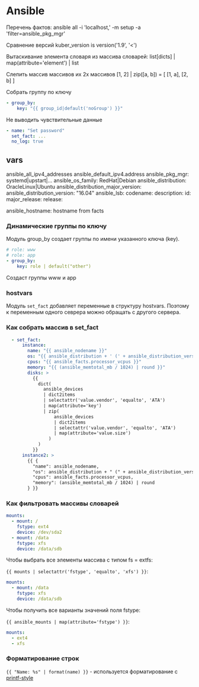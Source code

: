 # Ansible

Перечень фактов:
ansible all -i 'localhost,' -m setup -a 'filter=ansible_pkg_mgr'

Сравнение версий
kuber_version is version('1.9', '<')

Вытаскивание элемента словаря из массива словарей:
list[dicts] | map(attribute='element') | list

Слепить массив массивов их 2х массивов
[1, 2] | zip([a, b]) = [ [1, a], [2, b] ]

Собрать группу по ключу

```yaml
- group_by:
    key: "{{ group_id|default('noGroup') }}"
```

Не выводить чувствительные данные

```yaml
- name: "Set password"
  set_fact: ...
  no_log: true
```

## vars

ansible_all_ipv4_addresses
ansible_default_ipv4.address
ansible_pkg_mgr: systemd|upstart|...
ansible_os_family: RedHat|Debian
ansible_distribution: OracleLinux|Ubuntu
ansible_distribution_major_version:
ansible_distribution_version: "16.04"
ansible_lsb:
  codename:
  description:
  id:
  major_release:
  release:

ansible_hostname: hostname from facts

### Динамические группы по ключу

Модуль group_by создает группы по имени указанного ключа (key).

```yaml
# role: www
# role: app
- group_by:
    key: role | default("other")
```

Создаст группы www и app

### hostvars

Модуль `set_fact` добавляет переменные в структуру hostvars.
Поэтому к переменным одного севрера можно обращать с другого сервера.

### Как собрать массив в set_fact

```yaml
  - set_fact:
      instance:
        name: "{{ ansible_nodename }}"
        os: "{{ ansible_distribution + ' (' + ansible_distribution_version + ')' }}"
        cpus: "{{ ansible_facts.processor_vcpus }}"
        memory: "{{ (ansible_memtotal_mb / 1024) | round }}"
        disks: >
          {{
            dict(
              ansible_devices
              | dict2items
              | selectattr('value.vendor', 'equalto', 'ATA')
              | map(attribute='key')
              | zip(
                  ansible_devices
                  | dict2items
                  | selectattr('value.vendor', 'equalto', 'ATA')
                  | map(attribute='value.size')
                )
            )
          }}
      instance2: >
        {{ {
          "name": ansible_nodename,
          "os": ansible_distribution + " (" + ansible_distribution_version + ")",
          "cpus": ansible_facts.processor_vcpus,
          "memory": (ansible_memtotal_mb / 1024) | round
        } }}
```

### Как фильтровать массивы словарей

```yaml
mounts:
  - mount: /
    fstype: ext4
    device: /dev/sda2
  - mount: /data
    fstype: xfs
    device: /data/sdb
```

Чтобы выбрать все элементы массива с типом fs = extfs:

`{{ mounts | selectattr('fstype', 'equalto', 'xfs') }}`:

```yaml
mounts:
  - mount: /data
    fstype: xfs
    device: /data/sdb
```

Чтобы получить все варианты значений поля fstype:

`{{ ansible_mounts | map(attribute='fstype') }}`:

```yaml
mounts:
  - ext4
  - xfs
```

### Форматирование строк

`{{ "Name: %s" | format(name) }}` - используется форматирование с [printf-style](https://docs.python.org/3/library/stdtypes.html#printf-style-string-formatting)
